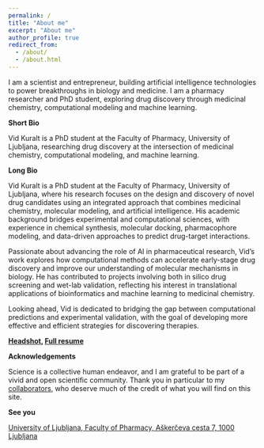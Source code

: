 ```yaml
---
permalink: /
title: "About me"
excerpt: "About me"
author_profile: true
redirect_from: 
  - /about/
  - /about.html
---
```


I am a scientist and entrepreneur, building artificial intelligence technologies to power breakthroughs in biology and medicine. I am a pharmacy researcher and PhD student, exploring drug discovery through medicinal chemistry, computational modeling and machine learning.

**Short Bio**

Vid Kuralt is a PhD student at the Faculty of Pharmacy, University of Ljubljana, researching drug discovery at the intersection of medicinal chemistry, computational modeling, and machine learning.

**Long Bio**

Vid Kuralt is a PhD student at the Faculty of Pharmacy, University of Ljubljana, where his research focuses on the design and discovery of novel drug candidates using an integrated approach that combines medicinal chemistry, molecular modeling, and artificial intelligence. His academic background bridges experimental and computational sciences, with experience in chemical synthesis, molecular docking, pharmacophore modeling, and data-driven approaches to predict drug-target interactions.

Passionate about advancing the role of AI in pharmaceutical research, Vid’s work explores how computational methods can accelerate early-stage drug discovery and improve our understanding of molecular mechanisms in biology. He has contributed to projects involving both in silico drug screening and wet-lab validation, reflecting his interest in translational applications of bioinformatics and machine learning to medicinal chemistry.

Looking ahead, Vid is dedicated to bridging the gap between computational predictions and experimental validation, with the goal of developing more effective and efficient strategies for discovering therapies.

**[Headshot](images/vk.jpg), [Full resume](https://europa.eu/europass/eportfolio/api/eprofile/shared-profile/vid-kuralt/80926e95-a0fb-4b10-b122-9fffa38aa767?view=html)**

**Acknowledgements**

Science is a collective human endeavor, and I am grateful to be part of a vivid and open scientific community. Thank you in particular to my [collaborators](coauthors.html), who deserve much of the credit of what you will find on this site.

**See you**

[University of Ljubljana, Faculty of Pharmacy, Aškerčeva cesta 7, 1000 Ljubljana](https://maps.app.goo.gl/tSCSwJ3KyXvRrXB19)
